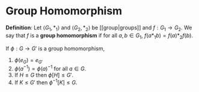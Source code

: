 # Group Homomorphism
**Definition**: Let $\langle G_1, *_1 \rangle$ and $\langle G_2, *_2 \rangle$ be [[group|groups]] and $f: G_1 \to G_2$. We say that $f$ is a **group homomorphism** if for all $a, b \in G_1$, $f(a *_1 b) = f(a) *_2 f(b)$.

If $\phi: G \to G'$ is a group homomorphism,
1. $\phi(e_G) = e_{G'}$
2. $\phi(a^{-1}) = \phi(a)^{-1}$ for all $a \in G$.
3. If $H \leq G$ then $\phi[H] \leq G'$.
4. If $K \leq G'$ then $\phi^{-1}[K] \leq G$.